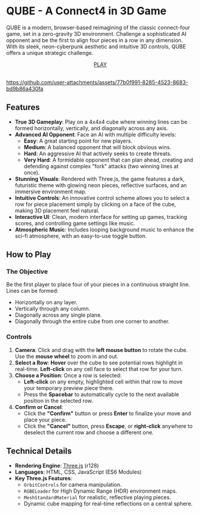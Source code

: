 # QUBE - A Connect4 in 3D Game
QUBE is a modern, browser-based reimagining of the classic connect-four game, set in a zero-gravity 3D environment. Challenge a sophisticated AI opponent and be the first to align four pieces in a row in any dimension. With its sleek, neon-cyberpunk aesthetic and intuitive 3D controls, QUBE offers a unique strategic challenge.

<div align="center">
  <a href="https://htmlpreview.github.io/?https://raw.githubusercontent.com/tin2tin/QUBE_Connect4_in_3D/master/index.html">PLAY</a><br><br>
</div>

https://github.com/user-attachments/assets/77b0f991-8285-4523-8683-bd9b86a430fa

## Features

*   **True 3D Gameplay**: Play on a 4x4x4 cube where winning lines can be formed horizontally, vertically, and diagonally across any axis.
*   **Advanced AI Opponent**: Face an AI with multiple difficulty levels:
    *   **Easy**: A great starting point for new players.
    *   **Medium**: A balanced opponent that will block obvious wins.
    *   **Hard**: An aggressive AI that actively seeks to create threats.
    *   **Very Hard**: A formidable opponent that can plan ahead, creating and defending against complex "fork" attacks (two winning lines at once).
*   **Stunning Visuals**: Rendered with Three.js, the game features a dark, futuristic theme with glowing neon pieces, reflective surfaces, and an immersive environment map.
*   **Intuitive Controls**: An innovative control scheme allows you to select a row for piece placement simply by clicking on a face of the cube, making 3D placement feel natural.
*   **Interactive UI**: Clean, modern interface for setting up games, tracking scores, and controlling game settings like music.
*   **Atmospheric Music**: Includes looping background music to enhance the sci-fi atmosphere, with an easy-to-use toggle button.

## How to Play

### The Objective

Be the first player to place four of your pieces in a continuous straight line. Lines can be formed:
*   Horizontally on any layer.
*   Vertically through any column.
*   Diagonally across any single plane.
*   Diagonally through the entire cube from one corner to another.

### Controls

1.  **Camera**: Click and drag with the **left mouse button** to rotate the cube. Use the **mouse wheel** to zoom in and out.
2.  **Select a Row**: **Hover** over the cube to see potential rows highlight in real-time. **Left-click** on any cell face to select that row for your turn.
3.  **Choose a Position**: Once a row is selected:
    *   **Left-click** on any empty, highlighted cell within that row to move your temporary preview piece there.
    *   Press the **Spacebar** to automatically cycle to the next available position in the selected row.
4.  **Confirm or Cancel**:
    *   Click the **"Confirm"** button or press **Enter** to finalize your move and place your piece.
    *   Click the **"Cancel"** button, press **Escape**, or **right-click** anywhere to deselect the current row and choose a different one.

## Technical Details

*   **Rendering Engine**: [Three.js](https://threejs.org/) (r128)
*   **Languages**: HTML, CSS, JavaScript (ES6 Modules)
*   **Key Three.js Features**:
    *   `OrbitControls` for camera manipulation.
    *   `RGBELoader` for High Dynamic Range (HDR) environment maps.
    *   `MeshStandardMaterial` for realistic, reflective playing pieces.
    *   Dynamic cube mapping for real-time reflections on a central sphere.
